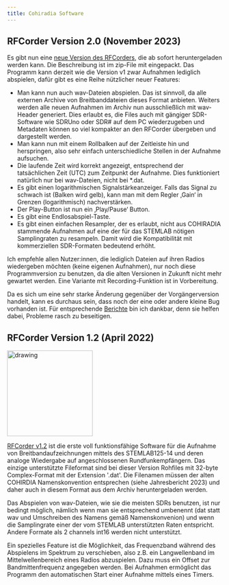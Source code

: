 ```yaml
---
title: Cohiradia Software
---
```

## RFCorder Version 2.0 (November 2023)
Es gibt nun eine [neue Version des RFCorders](https://cohiradia.radiomuseum.org/download/software/RFCorder_v2_0.zip), die ab sofort heruntergeladen werden kann. Die Beschreibung ist im zip-File mit eingepackt. Das Programm kann derzeit wie die Version v1 zwar Aufnahmen lediglich abspielen, dafür gibt es eine Reihe nützlicher neuer Features:

* Man kann nun auch wav-Dateien abspielen. Das ist sinnvoll, da alle externen Archive von Breitbanddateien dieses Format anbieten. Weiters werden alle neuen Aufnahmen im Archiv nun ausschließlich mit wav-Header generiert. Dies erlaubt es, die Files auch mit gängiger SDR-Software wie SDRUno oder SDR# auf dem PC wiederzugeben und Metadaten können so viel kompakter an den RFCorder übergeben und dargestellt werden.
* Man kann nun mit einem Rollbalken auf der Zeitleiste hin und herspringen, also sehr einfach unterschiedliche Stellen in der Aufnahme aufsuchen.
* Die laufende Zeit wird korrekt angezeigt, entsprechend der tatsächlichen Zeit (UTC) zum Zeitpunkt der Aufnahme. Dies funktioniert natürlich nur bei wav-Dateien, nicht bei *.dat.
* Es gibt einen logarithmischen Signalstärkeanzeiger. Falls das Signal zu schwach ist (Balken wird gelb), kann man mit dem Regler ‚Gain‘ in Grenzen (logarithmisch) nachverstärken.
* Der Play-Button ist nun ein ‚Play/Pause‘ Button.
* Es gibt eine Endlosabspiel-Taste.
* Es gibt einen einfachen Resampler, der es erlaubt, nicht aus COHIRADIA stammende Aufnahmen auf eine der für das STEMLAB nötigen Samplingraten zu resampeln. Damit wird die Kompatibilität mit kommerziellen SDR-Formaten bedeutend erhöht.

Ich empfehle allen Nutzer:innen, die lediglich Dateien auf ihren Radios wiedergeben möchten (keine eigenen Aufnahmen), nur noch diese Programmversion zu benutzen, da die alten Versionen in Zukunft nicht mehr gewartet werden. Eine Variante mit Recording-Funktion ist in Vorbereitung.

Da es sich um eine sehr starke Änderung gegenüber der Vorgängerversion handelt, kann es durchaus sein, dass noch der eine oder andere kleine Bug vorhanden ist. Für entsprechende [Berichte](https://www.radiomuseum.org/forum/software_fuer_cohiradia_details_und_problemloesungen.html) bin ich dankbar, denn sie helfen dabei, Probleme rasch zu beseitigen.


## RFCorder Version 1.2 (April 2022)
<!-- This is the text of the comment -->
<img src=(https://cohiradia.radiomuseum.org/download/software/RFCorder1.2_Screenshot.png) alt="drawing" style="width:200px;"/>
<!-- ![Image](https://cohiradia.radiomuseum.org/download/software/RFCorder1.2_Screenshot.png) -->

[RFCorder v1.2](https://cohiradia.radiomuseum.org/download/software/cohiradia_V1.2.zip) ist die erste voll funktionsfähige Software für die Aufnahme von Breitbandaufzeichnungen mittels des STEMLAB125-14 und deren analoge Wiedergabe auf angeschlossenen Rundfunkempfängern. Das einzige unterstützte Fileformat sind bei dieser Version Rohfiles mit 32-byte Complex-Format mit der Extension '.dat'. Die Filenamen müssen der alten COHIRDIA Namenskonvention entsprechen (siehe Jahresbericht 2023) und daher auch in diesem Format aus dem Archiv heruntergeladen werden.

Das Abspielen von wav-Dateien, wie sie die meisten SDRs benutzen, ist nur bedingt möglich, nämlich wenn man sie entsprechend umbenennt (dat statt wav und Umschreiben des Namens gemäß Namenskonvenion) und wenn die Samplingrate einer der vom STEMLAB unterstützten Raten entspricht. Andere Formate als 2 channels int16 werden nicht unterstützt.

Ein spezielles Feature ist die Möglichkeit, das Frequenzband während des Abspielens im Spektrum zu verschieben, also z.B. ein Langwellenband im Mittelwellenbereich eines Radios abzuspielen. Dazu muss ein Offset zur Bandmittenfrequenz angegeben werden.
Bei Aufnahmen ermöglicht das Programm den automatischen Start einer Aufnahme mittels eines Timers. 


